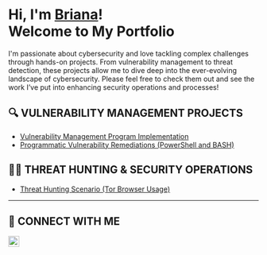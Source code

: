 # Hi, I'm <a href="https://www.linkedin.com/in/brianalwillis/">Briana</a>!<br>Welcome to My Portfolio

I'm passionate about cybersecurity and love tackling complex challenges through hands-on projects. From vulnerability management to threat detection, these projects allow me to dive deep into the ever-evolving landscape of cybersecurity. Please feel free to check them out and see the work I’ve put into enhancing security operations and processes!


## 🔍 VULNERABILITY MANAGEMENT PROJECTS

- [Vulnerability Management Program Implementation](https://github.com/brianalwillis/vulnerability-management-program)
- [Programmatic Vulnerability Remediations (PowerShell and BASH)](https://github.com/joshcybertest/programmatic-vulnerability-remediations)

## 🕵️‍♀️ THREAT HUNTING & SECURITY OPERATIONS

- [Threat Hunting Scenario (Tor Browser Usage)](https://github.com/joshmadakor0/threat-hunting-scenario-tor)

<hr/>

## 🤳 CONNECT WITH ME

[<img align="left" alt="Briana Willis | LinkedIn" width="22px" src="https://cdn.jsdelivr.net/npm/simple-icons@v3/icons/linkedin.svg" />][linkedin]

[linkedin]: https://linkedin.com/in/brianalwillis

<!--
<img width="35" alt="image" src="https://github.com/user-attachments/assets/2f41c7cd-5ea8-4475-b451-a37161b6c3fb"> 
<img width="35" alt="image" src="https://github.com/user-attachments/assets/77649969-9910-4994-8b96-74a116cfb2a8">
-->
